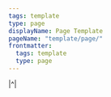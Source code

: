 ```yaml
---
tags: template
type: page
displayName: Page Template
pageName: "template/page/"
frontmatter:
  tags: template
  type: page
---
```

|^|